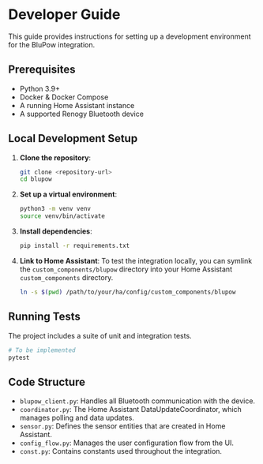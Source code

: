 # Developer Guide

This guide provides instructions for setting up a development environment for the BluPow integration.

## Prerequisites

- Python 3.9+
- Docker & Docker Compose
- A running Home Assistant instance
- A supported Renogy Bluetooth device

## Local Development Setup

1.  **Clone the repository**:
    ```bash
    git clone <repository-url>
    cd blupow
    ```

2.  **Set up a virtual environment**:
    ```bash
    python3 -m venv venv
    source venv/bin/activate
    ```

3.  **Install dependencies**:
    ```bash
    pip install -r requirements.txt
    ```

4.  **Link to Home Assistant**:
    To test the integration locally, you can symlink the `custom_components/blupow` directory into your Home Assistant `custom_components` directory.

    ```bash
    ln -s $(pwd) /path/to/your/ha/config/custom_components/blupow
    ```

## Running Tests

The project includes a suite of unit and integration tests.

```bash
# To be implemented
pytest
```

## Code Structure

-   `blupow_client.py`: Handles all Bluetooth communication with the device.
-   `coordinator.py`: The Home Assistant DataUpdateCoordinator, which manages polling and data updates.
-   `sensor.py`: Defines the sensor entities that are created in Home Assistant.
-   `config_flow.py`: Manages the user configuration flow from the UI.
-   `const.py`: Contains constants used throughout the integration. 